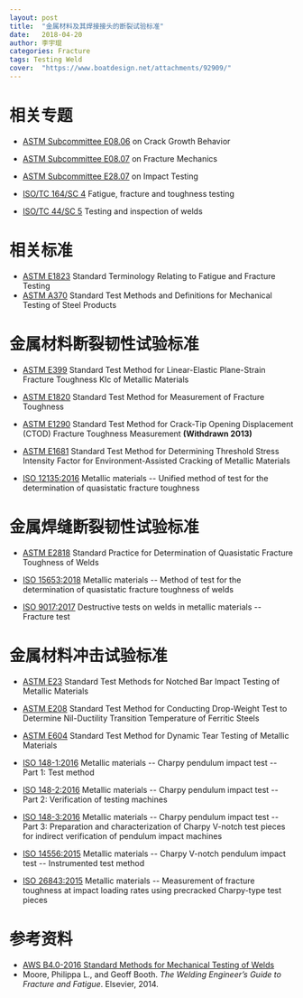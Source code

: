 ```yaml
---
layout: post
title:  "金属材料及其焊接接头的断裂试验标准"
date:   2018-04-20
author: 李宇琨
categories: Fracture
tags: Testing Weld
cover:  "https://www.boatdesign.net/attachments/92909/"
---
```



# 相关专题

* [ASTM Subcommittee E08.06](https://www.astm.org/COMMIT/SUBCOMMIT/E0806.htm) on Crack Growth Behavior
* [ASTM Subcommittee E08.07](https://www.astm.org/COMMIT/SUBCOMMIT/E0807.htm) on Fracture Mechanics
* [ASTM Subcommittee E28.07](https://www.astm.org/COMMIT/SUBCOMMIT/E2807.htm) on Impact Testing

* [ISO/TC 164/SC 4](https://www.iso.org/committee/53560.html) Fatigue, fracture and toughness testing
* [ISO/TC 44/SC 5](https://www.iso.org/committee/48620.html) Testing and inspection of welds


# 相关标准

* [ASTM E1823](https://www.astm.org/Standards/E1823.htm) Standard Terminology Relating to Fatigue and Fracture Testing
* [ASTM A370](https://www.astm.org/Standards/A370.htm) Standard Test Methods and Definitions for Mechanical Testing of Steel Products


# 金属材料断裂韧性试验标准

* [ASTM E399](https://www.astm.org/Standards/E399.htm) Standard Test Method for Linear-Elastic Plane-Strain Fracture Toughness KIc of Metallic Materials
* [ASTM E1820](https://www.astm.org/Standards/E1820.htm) Standard Test Method for Measurement of Fracture Toughness
* [ASTM E1290](https://www.astm.org/Standards/E1290.htm) Standard Test Method for Crack-Tip Opening Displacement (CTOD) Fracture Toughness Measurement **(Withdrawn 2013)**
* [ASTM E1681](https://www.astm.org/Standards/E1681.htm) Standard Test Method for Determining Threshold Stress Intensity Factor for Environment-Assisted Cracking of Metallic Materials

* [ISO 12135:2016](https://www.iso.org/standard/60891.html) Metallic materials -- Unified method of test for the determination of quasistatic fracture toughness


# 金属焊缝断裂韧性试验标准

* [ASTM E2818](https://www.astm.org/Standards/E2818.htm) Standard Practice for Determination of Quasistatic Fracture Toughness of Welds

* [ISO 15653:2018](https://www.iso.org/standard/70865.html) Metallic materials -- Method of test for the determination of quasistatic fracture toughness of welds
* [ISO 9017:2017](https://www.iso.org/standard/73808.html) Destructive tests on welds in metallic materials -- Fracture test


# 金属材料冲击试验标准

* [ASTM E23](https://www.astm.org/Standards/E23.htm) Standard Test Methods for Notched Bar Impact Testing of Metallic Materials
* [ASTM E208](https://www.astm.org/Standards/E208.htm) Standard Test Method for Conducting Drop-Weight Test to Determine Nil-Ductility Transition Temperature of Ferritic Steels
* [ASTM E604](https://www.astm.org/Standards/E604.htm) Standard Test Method for Dynamic Tear Testing of Metallic Materials

* [ISO 148-1:2016](https://www.iso.org/standard/63802.html) Metallic materials -- Charpy pendulum impact test -- Part 1: Test method
* [ISO 148-2:2016](https://www.iso.org/standard/63812.html) Metallic materials -- Charpy pendulum impact test -- Part 2: Verification of testing machines
* [ISO 148-3:2016](https://www.iso.org/standard/63813.html) Metallic materials -- Charpy pendulum impact test -- Part 3: Preparation and characterization of Charpy V-notch test pieces for indirect verification of pendulum impact machines
* [ISO 14556:2015](https://www.iso.org/standard/63814.html) Metallic materials -- Charpy V-notch pendulum impact test -- Instrumented test method
* [ISO 26843:2015](https://www.iso.org/standard/65516.html) Metallic materials -- Measurement of fracture toughness at impact loading rates using precracked Charpy-type test pieces


# 参考资料

* [AWS B4.0-2016 Standard Methods for Mechanical Testing of Welds](https://pubs.aws.org/p/1675/b402016-standard-methods-for-mechanical-testing-of-welds)
* Moore, Philippa L., and Geoff Booth. *The Welding Engineer’s Guide to Fracture and Fatigue*. Elsevier, 2014.